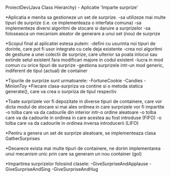 ProiectDev(Java Class Hierarchy) - Aplicatie 'Imparte surprize'

*Aplicatia e menita sa gestioneze un set de surprize. 
    -sa utilizeze mai multe tipuri de surprize (i.e. ce implementeaza o interfata comuna)
    -sa implementeze diversi algoritmi de stocare si daruire a surprizelor
    -sa foloseasca un mecanism aleator de generare a unui set (nou) de surprize

*Scopul final al aplicatiei estesa putem:
   -defini cu usurinta noi tipuri de dorinte, care pot fi usor integrate cu cele deja existente
   -crea noi algoritmi de gestiune a unei colectii de surprize, care ulterior sa poata inlocui sau extinde setul existent fara modificari majore in codul existent
   -lucra in mod comun cu orice tipuri de surprize
   -gestiona surprizele intr-un mod generic, indiferent de tipul (actual) de container

*Tipurile de surprize sunt urmatoarele: 
-FortuneCookie
-Candies
-MinionToy 
*Fiecare clasa-surpriza va contine si o metoda statica generate(), care va crea o surpriza de tipul respectiv 

*Toate surprizele vor fi depozitate in diverse tipuri de containere, care vor dicta modul de stocare si mai ales ordinea in care surprizele vor fi impartite
    -o tolba care va da cadourile din interior intr-o ordine aleatoare
    -o tolba care va da cadourile in ordinea in care acestea au fost introduse (FIFO)
    -o tolba care va da cadourile in ordinea inversa introducerii (LIFO)

*Pentru a genera un set de surprize aleatoare, se implementeaza clasa GatherSurprises

*Deoarece exista mai multe tipuri de containere, ne dorim implementarea unui mecanism unic prin care sa generam un nou container (gol)

*Impartirea surprizelor folosind clasele:
-GiveSurpriseAndApplause
-GiveSurpriseAndSing 
-GiveSurpriseAndHug
